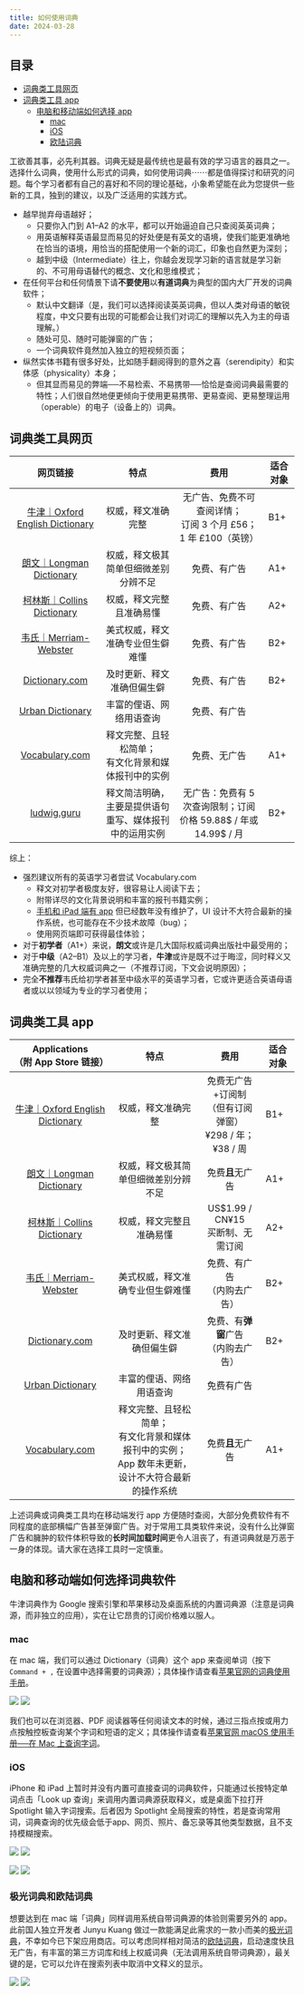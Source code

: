 ```yaml
---
title: 如何使用词典
date: 2024-03-28
---
```


## 目录

- [词典类工具网页](https://minielephant.net/how-to-use-dictionaries/#web)
- [词典类工具 app](https://minielephant.net/how-to-use-dictionaries/#apps)
	- [电脑和移动端如何选择 app](https://minielephant.net/how-to-use-dictionaries/#mac-ios)
		- [mac](https://minielephant.net/how-to-use-dictionaries/#mac)
		- [iOS](https://minielephant.net/how-to-use-dictionaries/#iOS)
		- [欧陆词典](https://minielephant.net/how-to-use-dictionaries/#eudic)

工欲善其事，必先利其器。词典无疑是最传统也是最有效的学习语言的器具之一。选择什么词典，使用什么形式的词典，如何使用词典⋯⋯都是值得探讨和研究的问题。每个学习者都有自己的喜好和不同的理论基础，小象希望能在此为您提供一些新的工具，独到的建议，以及广泛适用的实践方式。

- 越早抛弃母语越好；
	- 只要你入门到 A1–A2 的水平，都可以开始逼迫自己只查阅英英词典；
	- 用英语解释英语最显而易见的好处便是有英文的语境，使我们能更准确地在恰当的语境，用恰当的搭配使用一个新的词汇，印象也自然更为深刻；　
	- 越到中级（Intermediate）往上，你越会发现学习新的语言就是学习新的、不可用母语替代的概念、文化和思维模式；
- 在任何平台和任何情景下请**不要使用**以**有道词典**为典型的国内大厂开发的词典软件；
	- 默认中文翻译（是，我们可以选择阅读英英词典，但以人类对母语的敏锐程度，中文只要有出现的可能都会让我们对词汇的理解以先入为主的母语理解。）
	- 随处可见、随时可能弹窗的广告；
	- 一个词典软件竟然加入独立的短视频页面；
- 纵然实体书籍有很多好处，比如随手翻阅得到的意外之喜（serendipity）和实体感（physicality）本身；
	- 但其显而易见的弊端──不易检索、不易携带──恰恰是查阅词典最需要的特性；人们很自然地便更倾向于使用更易携带、更易查阅、更易整理运用（operable）的电子（设备上的）词典。

## 词典类工具网页


|                             网页链接                             |              特点               |                      费用                       | 适合对象 |
| :----------------------------------------------------------: | :---------------------------: | :-------------------------------------------: | ---- |
|     [牛津｜Oxford English Dictionary](https://www.oed.com/)     |           权威，释文准确完整           | 无广告、免费不可查阅详情；<br>订阅 3 个月 £56；<br>1 年 £100（英镑） | B1+  |
|    [朗文｜Longman Dictionary](https://www.ldoceonline.com/)     |      权威，释文极其简单但细微差别分辨不足       |                    免费、有广告                     | A1+  |
| [柯林斯｜Collins Dictionary](https://www.collinsdictionary.com/) |         权威，释文完整且准确易懂          |                    免费、有广告                     | A2+  |
|    [韦氏｜Merriam-Webster](https://www.merriam-webster.com)     |       美式权威，释文准确专业但生僻难懂        |                    免费、有广告                     | B2+  |
|        [Dictionary.com](https://www.dictionary.com/)         |         及时更新、释文准确但偏生僻         |                    免费、有广告                     | B2+  |
|     [Urban Dictionary](https://www.urbandictionary.com/)     |         丰富的俚语、网络用语查询          |                    免费、有广告                     |      |
|   [Vocabulary.com](https://www.vocabulary.com/dictionary)    | 释文完整、且轻松简单；<br>有文化背景和媒体报刊中的实例 |                    免费、无广告                     | A1+  |
|           [ludwig.guru](https://app.ludwig.guru/s)           |  释文简洁明确，主要是提供语句重写、媒体报刊中的运用实例  |  无广告：免费有 5 次查询限制；订阅价格 59.88$ / 年或14.99$ / 月   | B2+  |

综上：
- 强烈建议所有的英语学习者尝试 Vocabulary.com
	- 释文对初学者极度友好，很容易让人阅读下去；
	- 附带详尽的文化背景说明和丰富的报刊书籍实例；
	- [手机和 iPad 端有 app](https://www.vocabulary.com/app/) 但已经数年没有维护了，UI 设计不大符合最新的操作系统，也可能存在不少技术故障（bug）；
	- 使用网页端即可获得最佳体验；
- 对于**初学者**（A1+）来说，**朗文**或许是几大国际权威词典出版社中最受用的；
- 对于**中级**（A2–B1）及以上的学习者，**牛津**或许是既不过于晦涩，同时释义又准确完整的几大权威词典之一（不推荐订阅，下文会说明原因）；
- 完全**不推荐**韦氏给初学者甚至中级水平的英语学习者，它或许更适合英语母语者或以以领域为专业的学习者使用；

## 词典类工具 app

|                                    Applications<br>（附 App Store 链接）                                     |                            特点                             |                    费用                     | 适合对象 |
| :--------------------------------------------------------------------------------------------: | :-------------------------------------------------------: | :---------------------------------------: | ---- |
|                      [牛津｜Oxford English Dictionary](https://www.oed.com/)                      |                         权威，释文准确完整                         | 免费无广告+订阅制<br>（但有订阅弹窗）<br>¥298 / 年；¥38 / 周 | B1+  |
| [朗文｜Longman Dictionary](https://apps.apple.com/app/longman-dictionary-of-english/id597492646)  |                    权威，释文极其简单但细微差别分辨不足                     |                免费**且**无广告                 | A1+  |
| [柯林斯｜Collins Dictionary](https://apps.apple.com/us/app/collins-english-dictionary/id925289270) |                       权威，释文完整且准确易懂                        |        US$1.99 / CN¥15<br>买断制、无需订阅        | A2+  |
|    [韦氏｜Merriam-Webster](https://apps.apple.com/app/merriam-webster-dictionary/id399452287)     |                     美式权威，释文准确专业但生僻难懂                      |             免费、有广告<br>（内购去广告）             | B2+  |
|     [Dictionary.com](https://apps.apple.com/app/dictionary-com-english-words/id308750436)      |                       及时更新、释文准确但偏生僻                       |          免费、有**弹窗**广告<br>（内购去广告）          | B2+  |
|          [Urban Dictionary](https://apps.apple.com/app/urban-dictionary/id584986228)           |                       丰富的俚语、网络用语查询                        |                 免费有广告<br>                 |      |
|            [Vocabulary.com](https://apps.apple.com/app/vocabulary-com/id815218412)             | 释文完整、且轻松简单；<br>有文化背景和媒体报刊中的实例；<br>App 数年未更新，设计不大符合最新的操作系统 |                免费**且**无广告                 | A1+  |

上述词典或词典类工具均在移动端发行 app 方便随时查阅，大部分免费软件有不同程度的底部横幅广告甚至弹窗广告。对于常用工具类软件来说，没有什么比弹窗广告和臃肿的软件体积导致的**长时间加载时间**更令人沮丧了，有道词典就是万恶于一身的体现。请大家在选择工具时一定慎重。

## 电脑和移动端如何选择词典软件

牛津词典作为 Google 搜索引擎和苹果移动及桌面系统的内置词典源（注意是词典源，而非独立的应用），实在让它昂贵的订阅价格难以服人。

### mac

在 mac 端，我们可以通过 Dictionary（词典）这个 app 来查阅单词（按下 `Command + ,` 在设置中选择需要的词典源）；具体操作请查看[苹果官网的词典使用手册](https://support.apple.com/zh-cn/guide/dictionary/welcome/mac)。

![](https://mini-elephant-1318622621.cos.ap-chongqing.myqcloud.com/2024/03/28/SCR-20240328-nzu.png)
![](https://mini-elephant-1318622621.cos.ap-chongqing.myqcloud.com/2024/03/28/SCR-20240328-nvj.png)

我们也可以在浏览器、PDF 阅读器等任何阅读文本的时候，通过三指点按或用力点按触控板查询某个字词和短语的定义；具体操作请查看[苹果官网 macOS 使用手册──在 Mac 上查询字词](https://support.apple.com/zh-cn/guide/mac-help/mchl3983326c/mac)。

### iOS

iPhone 和 iPad 上暂时并没有内置可直接查词的词典软件，只能通过长按特定单词点击「Look up 查询」来调用内置词典源获取释义，或是桌面下拉打开 Spotlight 输入字词搜索。后者因为 Spotlight 全局搜索的特性，若是查询常用词，词典查询的优先级会低于app、网页、照片、备忘录等其他类型数据，且不支持模糊搜索。

![](https://mini-elephant-1318622621.cos.ap-chongqing.myqcloud.com/2024/03/28/IMG_1506.PNG)
![](https://mini-elephant-1318622621.cos.ap-chongqing.myqcloud.com/2024/03/28/IMG_1507.PNG)

![](https://mini-elephant-1318622621.cos.ap-chongqing.myqcloud.com/2024/03/28/IMG_1505.PNG)
![](https://mini-elephant-1318622621.cos.ap-chongqing.myqcloud.com/2024/03/28/IMG_1508.PNG)

### 极光词典和欧陆词典

想要达到在 mac 端「词典」同样调用系统自带词典源的体验则需要另外的 app。此前国人独立开发者 Junyu Kuang 做过一款能满足此需求的一款小而美的[极光词典](https://sspai.com/post/36050)，不幸如今已下架应用商店。可以考虑同样相对简洁的[欧陆词典](https://www.eudic.net/v4/en/app/eudic)，启动速度快且无广告，有丰富的第三方词库和线上权威词典（无法调用系统自带词典源），最关键的是，它可以允许在搜索列表中取消中文释义的显示。

![](https://mini-elephant-1318622621.cos.ap-chongqing.myqcloud.com/2024/03/28/IMG_1510.PNG)
![](https://mini-elephant-1318622621.cos.ap-chongqing.myqcloud.com/2024/03/28/IMG_1512.PNG)